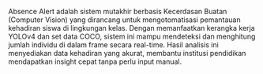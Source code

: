 Absence Alert adalah sistem mutakhir berbasis Kecerdasan Buatan (Computer Vision) yang dirancang untuk mengotomatisasi pemantauan kehadiran siswa di lingkungan kelas. Dengan memanfaatkan kerangka kerja YOLOv4 dan set data COCO, sistem ini mampu mendeteksi dan menghitung jumlah individu di dalam frame secara real-time. Hasil analisis ini menyediakan data kehadiran yang akurat, membantu institusi pendidikan mendapatkan insight cepat tanpa perlu input manual.
